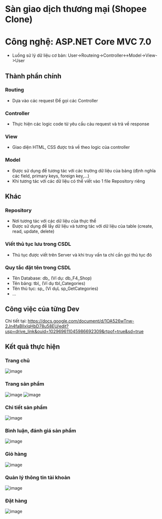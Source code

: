 # Sàn giao dịch thương mại (Shopee Clone)
# Công nghệ: ASP.NET Core MVC  7.0
- Luồng sử lý dữ liệu cơ bản: User->Routeing->Controller<->Model->View->User

## Thành phần chính
### Routing
- Dựa vào các request Để gọi các Controller

### Controller
- Thực hiện các logic code từ yêu cầu cảu request và trả về response

### View
- Giao diện HTML, CSS được trả về theo logic của controller

### Model
- Được sử dụng để tương tác với các trường dữ liệu của bảng (định nghĩa các field, primary keys, foreign key,...)
- Khi tương tác với các dữ liệu có thể viết vào 1 file Repository riêng

## Khác
### Repository 
- Nơi tương tác với các dữ liệu của thực thể
- Được sử dụng để lấy dữ liệu và tương tác với dữ liệu của table (create, read, update, delete)

### Viết thủ tục lưu trong CSDL
  - Thủ tục được viết trên Server và khi truy vấn ta chỉ cần gọi thủ tục đó
### Quy tắc đặt tên trong CSDL
 - Tên Database: db_ (Ví dụ: db_F4_Shop)
 - Tên bảng: tbl_ (Ví dụ tbl_Categories)
 - Tên thủ tục: sp_ (Ví dụL sp_GetCategories)
 - ...
## Công việc của từng Dev
Chi tiết tại: https://docs.google.com/document/d/1OA526wTnw-2Jn4faBllxIqHbD78u58EU/edit?usp=drive_link&ouid=102969611045986692309&rtpof=true&sd=true
## Kết quả thực hiện
### Trang chủ
![image](https://github.com/DangVanCong2301/Shopee/assets/111124018/699968b6-b840-4492-b95f-4a4906111570)
### Trang sản phẩm
![image](https://github.com/DangVanCong2301/Shopee/assets/111124018/910aaa41-4def-4061-a89e-c098ff4b78dd)
![image](https://github.com/DangVanCong2301/Shopee/assets/111124018/99323383-235a-4952-b122-2c5690a38866)
### Chi tiết sản phẩm
![image](https://github.com/DangVanCong2301/Shopee/assets/111124018/5e6b66ea-711c-476b-84fa-6718f7cbd220)
### Bình luận, đánh giá sản phẩm
![image](https://github.com/DangVanCong2301/Shopee/assets/111124018/a0ba7b83-b26f-40d9-9171-422402bfa703)
### Giỏ hàng
![image](https://github.com/DangVanCong2301/F4-Shop/assets/111124018/a8e018a9-86e4-4cbd-aca2-29a3d112b676)
### Quản lý thông tin tài khoản
![image](https://github.com/DangVanCong2301/F4-Shop/assets/111124018/bef0bda4-ea4b-46eb-af38-e77e64aee75f)
### Đặt hàng
![image](https://github.com/DangVanCong2301/F4-Shop/assets/111124018/30261bcb-5b7f-48aa-aa36-315cda07caae)










